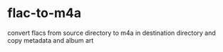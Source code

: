 # flac-to-m4a
convert flacs from source directory to m4a in destination directory and copy metadata and album art
